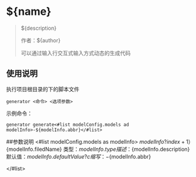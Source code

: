 # ${name}
> ${description}
> 
> 作者：${author}
>   
>   可以通过输入行交互式输入方式动态的生成代码
## 使用说明
执行项目根目录的下的脚本文件

 ```
generator <命令> <选项参数>
 ```
示例命令：
```
generator generate<#list modelConfig.models ad modelInfo>-${modelInfo.abbr}</#list>

```
##参数说明
<#list modelConfig.models as modelInfo>
${modelInfo?index+1}）${modelInfo.filedName}
类型：${modelInfo.type}
描述：${modelInfo.description}
默认值：${modelInfo.defaultValue?c}
缩写： -${modelInfo.abbr}

</#list>




